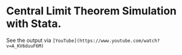 # Central Limit Theorem Simulation with Stata.
See the output via ``[YouTube](https://www.youtube.com/watch?v=A_KV6duuF6M)``

